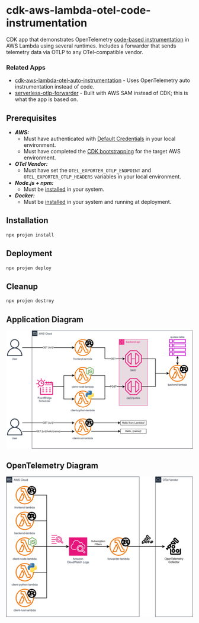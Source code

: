# cdk-aws-lambda-otel-code-instrumentation

CDK app that demonstrates OpenTelemetry [code-based instrumentation](https://opentelemetry.io/docs/concepts/instrumentation/code-based/) in AWS Lambda using several runtimes. Includes a forwarder that sends telemetry data via OTLP to any OTel-compatible vendor.

### Related Apps

- [cdk-aws-lambda-otel-auto-instrumentation](https://github.com/garysassano/cdk-aws-lambda-otel-auto-instrumentation) - Uses OpenTelemetry auto instrumentation instead of code.
- [serverless-otlp-forwarder](https://github.com/dev7a/serverless-otlp-forwarder) - Built with AWS SAM instead of CDK; this is what the app is based on.

## Prerequisites

- **_AWS:_**
  - Must have authenticated with [Default Credentials](https://docs.aws.amazon.com/cdk/v2/guide/cli.html#cli_auth) in your local environment.
  - Must have completed the [CDK bootstrapping](https://docs.aws.amazon.com/cdk/v2/guide/bootstrapping.html) for the target AWS environment.
- **_OTel Vendor:_**
  - Must have set the `OTEL_EXPORTER_OTLP_ENDPOINT` and `OTEL_EXPORTER_OTLP_HEADERS` variables in your local environment.
- **_Node.js + npm:_**
  - Must be [installed](https://docs.npmjs.com/downloading-and-installing-node-js-and-npm) in your system.
- **_Docker:_**
  - Must be [installed](https://docs.docker.com/get-docker/) in your system and running at deployment.

## Installation

```sh
npx projen install
```

## Deployment

```sh
npx projen deploy
```

## Cleanup

```sh
npx projen destroy
```

## Application Diagram

![Application Diagram](./src/assets/app-diagram.svg)

## OpenTelemetry Diagram

![OpenTelemetry Diagram](./src/assets/otel-diagram.svg)
